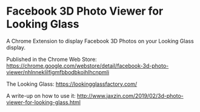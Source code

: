 # Facebook 3D Photo Viewer for Looking Glass
A Chrome Extension to display Facebook 3D Photos on your Looking Glass display.

Published in the Chrome Web Store: https://chrome.google.com/webstore/detail/facebook-3d-photo-viewer/nhlnneklilfigmfbbodbkoihlhcnpmli

The Looking Glass: https://lookingglassfactory.com/

A write-up on how to use it: http://www.jaxzin.com/2019/02/3d-photo-viewer-for-looking-glass.html

